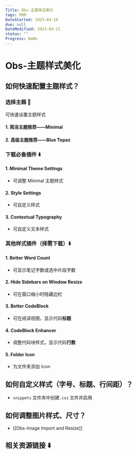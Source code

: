 ```yaml
---
Title: Obs-主题样式美化
tags: PKM
DateStarted: 2023-04-19
due: null
DateModified: 2023-04-21
status: ""
Progress: NaN%
---
```


# Obs-主题样式美化

## 如何快速配置主题样式？

### 选择主题 🎨

可快速设置主题样式

#### 1. 简洁主题推荐——Minimal

#### 2. 高级主题推荐——Blue Topaz

### 下载必备插件 ⬇️

#### 1. Minimal Theme Settings

- 可调整 Minimal 主题样式

#### 2. Style Settings

- 可自定义样式

#### 3. Contextual Typography

- 可自定义文本样式

### 其他样式插件（择需下载）⬇️

#### 1. Better Word Count

- 可显示笔记字数或选中片段字数

#### 2. Hide Sidebars on Window Resize

- 可在窗口缩小时隐藏边栏

#### 3. Better CodeBlock

- 可在阅读视图，显示代码**标题**

#### 4. CodeBlock Enhancer

- 调整代码块样式，显示代码**行数**

#### 5. Folder Icon

- 为文件夹添加 Icon

## 如何自定义样式（字号、标题、行间距）？

- `snippets` 文件夹中创建`.css` 文件并启用

## 如何调整图片样式、尺寸？

- [[Obs-Image Import and Resize]]

## 相关资源链接 ⬇️
